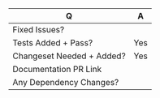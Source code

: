 <!--
Thanks for submitting a pull request! Before making a PR, please read our contributing guidelines
https://github.com/finos/legend-studio/blob/master/CONTRIBUTING.md
-->

| Q                         | A                                                       |
| ------------------------- | ------------------------------------------------------- |
| Fixed Issues?             | <!-- e.g. Fixes #1, Fixes #2 -->                        |
| Tests Added + Pass?       | Yes                                                     |
| Changeset Needed + Added? | Yes                                                     |
| Documentation PR Link     | <!-- Link from https://github.com/finos/legend repo --> |
| Any Dependency Changes?   |                                                         |

<!--
Describe your changes below in as much detail as possible

If you made dependency changes, please explain why you need it and what are the alternatives you consider
if applicable
-->
